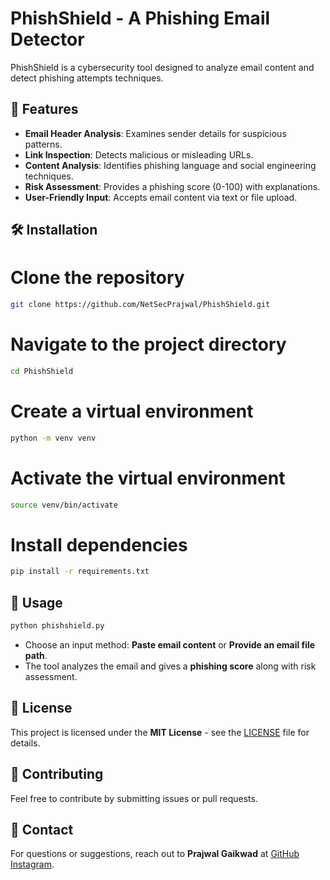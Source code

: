 # PhishShield - A Phishing Email Detector

PhishShield is a cybersecurity tool designed to analyze email content and detect phishing attempts techniques.

## 🚀 Features
- **Email Header Analysis**: Examines sender details for suspicious patterns.
- **Link Inspection**: Detects malicious or misleading URLs.
- **Content Analysis**: Identifies phishing language and social engineering techniques.
- **Risk Assessment**: Provides a phishing score (0-100) with explanations.
- **User-Friendly Input**: Accepts email content via text or file upload.

## 🛠️ Installation

# Clone the repository
```bash
git clone https://github.com/NetSecPrajwal/PhishShield.git
```
# Navigate to the project directory
```bash
cd PhishShield
```
# Create a virtual environment
```bash
python -m venv venv
```
# Activate the virtual environment
```bash
source venv/bin/activate
```
# Install dependencies
```bash
pip install -r requirements.txt
```

## 🎯 Usage

```bash
python phishshield.py
```

- Choose an input method: **Paste email content** or **Provide an email file path**.
- The tool analyzes the email and gives a **phishing score** along with risk assessment.

## 📜 License

This project is licensed under the **MIT License** - see the [LICENSE](LICENSE) file for details.

## 🤝 Contributing

Feel free to contribute by submitting issues or pull requests.

## 📧 Contact

For questions or suggestions, reach out to **Prajwal Gaikwad** at [GitHub](https://github.com/NetSecPrajwal)
[Instagram](https://www.instagram.com/_prajwal__358?igsh=ZXBrbGtmYnJoMmRl).
